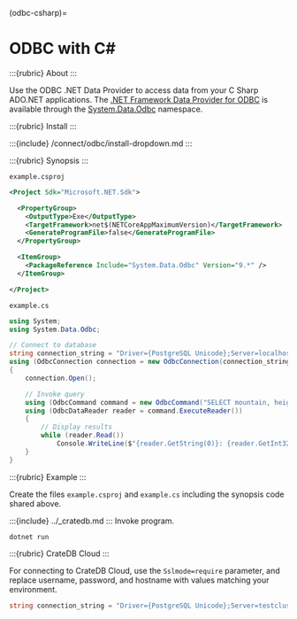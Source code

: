 (odbc-csharp)=

# ODBC with C#

:::{rubric} About
:::

Use the ODBC .NET Data Provider to access data from your C Sharp ADO\.NET
applications. The [.NET Framework Data Provider for ODBC] is available
through the [System.Data.Odbc] namespace.

:::{rubric} Install
:::

:::{include} /connect/odbc/install-dropdown.md
:::

:::{rubric} Synopsis
:::

`example.csproj`
```xml
<Project Sdk="Microsoft.NET.Sdk">

  <PropertyGroup>
    <OutputType>Exe</OutputType>
    <TargetFramework>net$(NETCoreAppMaximumVersion)</TargetFramework>
    <GenerateProgramFile>false</GenerateProgramFile>
  </PropertyGroup>

  <ItemGroup>
    <PackageReference Include="System.Data.Odbc" Version="9.*" />
  </ItemGroup>

</Project>
```
`example.cs`
```c#
using System;
using System.Data.Odbc;

// Connect to database
string connection_string = "Driver={PostgreSQL Unicode};Server=localhost;Port=5432;Uid=crate;Pwd=crate;MaxVarcharSize=1073741824";
using (OdbcConnection connection = new OdbcConnection(connection_string))
{
    connection.Open();

    // Invoke query
    using (OdbcCommand command = new OdbcCommand("SELECT mountain, height FROM sys.summits ORDER BY height DESC LIMIT 5", connection))
    using (OdbcDataReader reader = command.ExecuteReader())
    {
        // Display results
        while (reader.Read())
            Console.WriteLine($"{reader.GetString(0)}: {reader.GetInt32(1)}");
    }
}
```

:::{rubric} Example
:::

Create the files `example.csproj` and `example.cs` including the synopsis code shared above.

:::{include} ../_cratedb.md
:::
Invoke program.
```shell
dotnet run
```

:::{rubric} CrateDB Cloud
:::

For connecting to CrateDB Cloud, use the `Sslmode=require` parameter,
and replace username, password, and hostname with values matching
your environment.
```csharp
string connection_string = "Driver={PostgreSQL Unicode};Server=testcluster.cratedb.net;Port=5432;Sslmode=require;Uid=admin;Pwd=password";
```


[.NET Framework Data Provider for ODBC]: https://learn.microsoft.com/en-us/dotnet/framework/data/adonet/data-providers#net-framework-data-provider-for-odbc
[System.Data.Odbc]: https://learn.microsoft.com/en-us/dotnet/api/system.data.odbc
